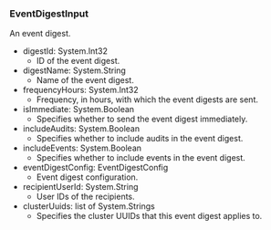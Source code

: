 ### EventDigestInput
An event digest.

- digestId: System.Int32
  - ID of the event digest.
- digestName: System.String
  - Name of the event digest.
- frequencyHours: System.Int32
  - Frequency, in hours, with which the event digests are sent.
- isImmediate: System.Boolean
  - Specifies whether to send the event digest immediately.
- includeAudits: System.Boolean
  - Specifies whether to include audits in the event digest.
- includeEvents: System.Boolean
  - Specifies whether to include events in the event digest.
- eventDigestConfig: EventDigestConfig
  - Event digest configuration.
- recipientUserId: System.String
  - User IDs of the recipients.
- clusterUuids: list of System.Strings
  - Specifies the cluster UUIDs that this event digest applies to.
